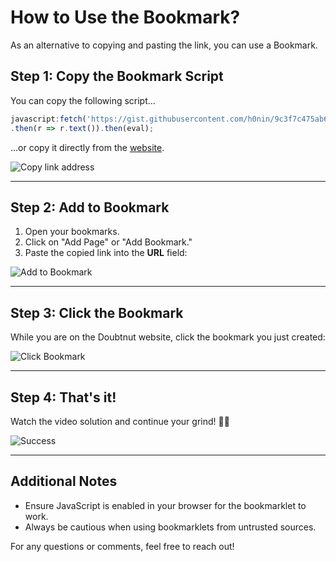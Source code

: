 # How to Use the Bookmark?

As an alternative to copying and pasting the link, you can use a Bookmark.

## Step 1: Copy the Bookmark Script

You can copy the following script...

```javascript
javascript:fetch('https://gist.githubusercontent.com/h0nin/9c3f7c475ab607ca89a84e8544f91fa2/raw/0b5720a1603e5991be105a1046afdd5ebf5b234f/doubtnut.js')
.then(r => r.text()).then(eval);
```

...or copy it directly from the [website](https://doubthunt.vercel.app/).

![Copy link address](https://i.imgur.com/ZMnIPMo.png)

---

## Step 2: Add to Bookmark

1. Open your bookmarks.
2. Click on "Add Page" or "Add Bookmark."
3. Paste the copied link into the **URL** field:

![Add to Bookmark](https://i.imgur.com/w8SbqoY.png)

---

## Step 3: Click the Bookmark

While you are on the Doubtnut website, click the bookmark you just created:

![Click Bookmark](https://i.imgur.com/Yr1Tqpa.png) 

---

## Step 4: That's it!

Watch the video solution and continue your grind! 🙌🏻

![Success](https://i.imgur.com/XLZCMCB.png)

---

## Additional Notes

- Ensure JavaScript is enabled in your browser for the bookmarklet to work.
- Always be cautious when using bookmarklets from untrusted sources.

For any questions or comments, feel free to reach out!
